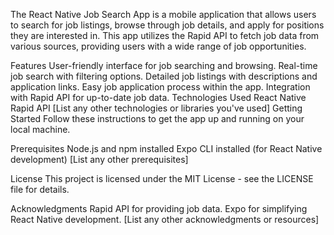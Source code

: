 
The React Native Job Search App is a mobile application that allows users to search for job listings, browse through job details, and apply for positions they are interested in. This app utilizes the Rapid API to fetch job data from various sources, providing users with a wide range of job opportunities.

Features
User-friendly interface for job searching and browsing.
Real-time job search with filtering options.
Detailed job listings with descriptions and application links.
Easy job application process within the app.
Integration with Rapid API for up-to-date job data.
Technologies Used
React Native
Rapid API
[List any other technologies or libraries you've used]
Getting Started
Follow these instructions to get the app up and running on your local machine.

Prerequisites
Node.js and npm installed
Expo CLI installed (for React Native development)
[List any other prerequisites]

License
This project is licensed under the MIT License - see the LICENSE file for details.

Acknowledgments
Rapid API for providing job data.
Expo for simplifying React Native development.
[List any other acknowledgments or resources]